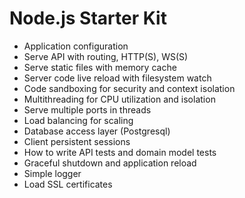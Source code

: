 # Node.js Starter Kit

- Application configuration
- Serve API with routing, HTTP(S), WS(S)
- Serve static files with memory cache
- Server code live reload with filesystem watch
- Code sandboxing for security and context isolation
- Multithreading for CPU utilization and isolation
- Serve multiple ports in threads
- Load balancing for scaling
- Database access layer (Postgresql)
- Client persistent sessions
- How to write API tests and domain model tests
- Graceful shutdown and application reload
- Simple logger
- Load SSL certificates
